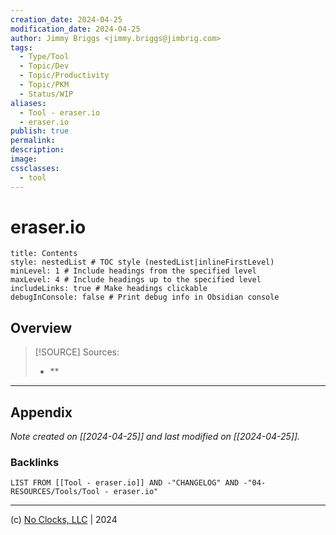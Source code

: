 ```yaml
---
creation_date: 2024-04-25
modification_date: 2024-04-25
author: Jimmy Briggs <jimmy.briggs@jimbrig.com>
tags:
  - Type/Tool
  - Topic/Dev
  - Topic/Productivity
  - Topic/PKM
  - Status/WIP
aliases:
  - Tool - eraser.io
  - eraser.io
publish: true
permalink:
description:
image:
cssclasses:
  - tool
---
```



# eraser.io

```table-of-contents
title: Contents 
style: nestedList # TOC style (nestedList|inlineFirstLevel)
minLevel: 1 # Include headings from the specified level
maxLevel: 4 # Include headings up to the specified level
includeLinks: true # Make headings clickable
debugInConsole: false # Print debug info in Obsidian console
```

## Overview

> [!SOURCE] Sources:
> - **

***

## Appendix

*Note created on [[2024-04-25]] and last modified on [[2024-04-25]].*

### Backlinks

```dataview
LIST FROM [[Tool - eraser.io]] AND -"CHANGELOG" AND -"04-RESOURCES/Tools/Tool - eraser.io"
```

***

(c) [No Clocks, LLC](https://github.com/noclocks) | 2024